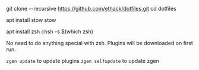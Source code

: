 
git clone --recursive https://github.com/ethack/dotfiles.git
cd dotfiles

apt install stow
stow <package>

apt install zsh
chsh -s $(which zsh)

No need to do anything special with zsh. Plugins will be downloaded on first run.

`zgen update` to update plugins
`zgen selfupdate` to update zgen

